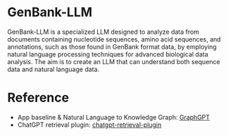 # GenBank-LLM
GenBank-LLM is a specialized LLM designed to analyze data from documents containing nucleotide sequences, amino acid sequences, and annotations, such as those found in GenBank format data, by employing natural language processing techniques for advanced biological data analysis. The aim is to create an LLM that can understand both sequence data and natural language data.

# Reference
- App baseline & Natural Language to Knowledge Graph: [GraphGPT](https://github.com/varunshenoy/GraphGPT)
- ChatGPT retrieval plugin: [chatgpt-retrieval-plugin](https://github.com/openai/chatgpt-retrieval-plugin)